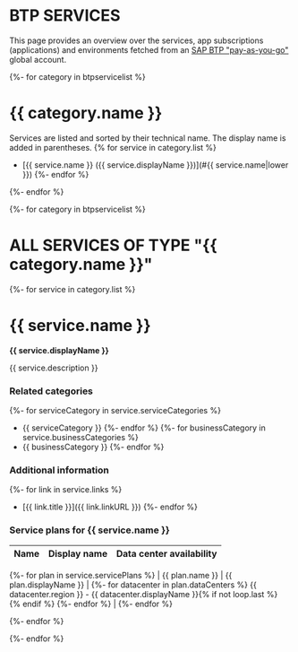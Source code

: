 # BTP SERVICES

This page provides an overview over the services, app subscriptions (applications) and environments fetched from an [SAP BTP "pay-as-you-go"](https://store.sap.com/dcp/en/product/display-9999951781_live_v1) global account.

{%- for category in btpservicelist %}
# {{ category.name }}

Services are listed and sorted by their technical name. The display name is added in parentheses.
{% for service in category.list %}
- [{{ service.name }} ({{ service.displayName }})](#{{ service.name|lower }})
{%- endfor %}

{%- endfor %}

{%- for category in btpservicelist %}

# ALL SERVICES OF TYPE "{{ category.name }}"

{%- for service in category.list %}

# {{ service.name }}

**{{ service.displayName }}**

{{ service.description }}

### Related categories
{%- for serviceCategory in service.serviceCategories %}
- {{ serviceCategory }}
{%- endfor %}
{%- for businessCategory in service.businessCategories %}
- {{ businessCategory }}
{%- endfor %}

### Additional information
{%- for link in service.links %}
- [{{ link.title }}]({{ link.linkURL }})
{%- endfor %}

### Service plans for {{ service.name }}

| Name | Display name | Data center availability  |
|------|----------------|---------------------------|
{%- for plan in service.servicePlans %}
|  {{ plan.name }}  |  {{ plan.displayName }}  |  {%- for datacenter in plan.dataCenters %} {{ datacenter.region }} - {{ datacenter.displayName }}{% if not loop.last %}<br>{% endif %} {%- endfor %}  |
{%- endfor %}

{%- endfor %}

{%- endfor %}
